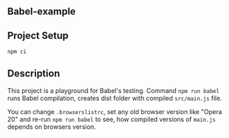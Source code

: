 ## Babel-example

## Project Setup

```sh
npm ci
```

## Description
This project is a playground for Babel's testing. Command ```npm run babel``` runs Babel compilation, creates dist folder with compiled ```src/main.js``` file.

You can change ```.browserslistrc```, set any old browser version like "Opera 20" and re-run ```npm run babel``` to
see, how compiled versions of ```main.js``` depends on browsers version.
